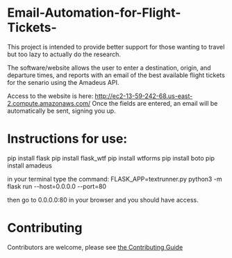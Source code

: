 # Email-Automation-for-Flight-Tickets-

This project is intended to provide better support for those wanting to travel but too lazy to actually do the research.

The software/website allows the user to enter a destination, origin, and departure times, and reports with an email of the best
available flight tickets for the senario using the Amadeus API. 

Access to the website is here: http://ec2-13-59-242-68.us-east-2.compute.amazonaws.com/
Once the fields are entered, an email will be automatically be sent, signing you up.

# Instructions for use:
pip install flask
pip install flask_wtf
pip install wtforms
pip install boto
pip install amadeus

in your terminal type the command:
FLASK_APP=textrunner.py python3 -m flask run --host=0.0.0.0 --port=80

then go to 0.0.0.0:80 in your browser and you should have access.

# Contributing
Contributors are welcome, please see [the Contributing Guide](CONTRIBUTING.md)
